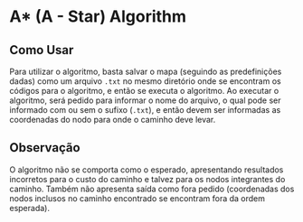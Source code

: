 # A* (A - Star) Algorithm

## Como Usar
Para utilizar o algoritmo, basta salvar o mapa (seguindo as predefinições dadas) como um arquivo `.txt` no mesmo diretório onde se encontram os códigos para o algoritmo, e então se executa o algoritmo. Ao executar o algoritmo, será pedido para informar o nome do arquivo, o qual pode ser informado com ou sem o sufixo (`.txt`), e então devem ser informadas as coordenadas do nodo para onde o caminho deve levar.

## Observação
O algoritmo não se comporta como o esperado, apresentando resultados incorretos para o custo do caminho e talvez para os nodos integrantes do caminho. Também não apresenta saída como fora pedido (coordenadas dos nodos inclusos no caminho encontrado se encontram fora da ordem esperada).
